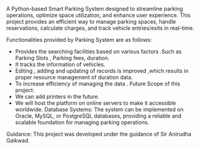 

A Python-based Smart Parking System designed to streamline parking operations, optimize space utilization, and enhance user experience. This project provides an efficient way to manage parking spaces, handle reservations, calculate charges, and track vehicle entries/exits in real-time.



Functionalities provided by Parking System are as follows:

+ Provides the searching facilities based on various factors .Such
as Parking Slots , Parking fees, duration.
+ It tracks the information of vehicles.
+ Editing , adding and updating of records is improved ,which
results in proper resource management of duration data.
+ To increase efficiency of managing the data .
Future Scope of this project:
+ We can add printers in the future.
+ We will host the platform on online servers to make it accessible
worldwide.
Database Systems: The system can be implemented on Oracle, MySQL, or PostgreSQL databases, providing a reliable and scalable foundation for managing parking operations.

Guidance: This project was developed under the guidance of Sir Anirudha Gaikwad.


